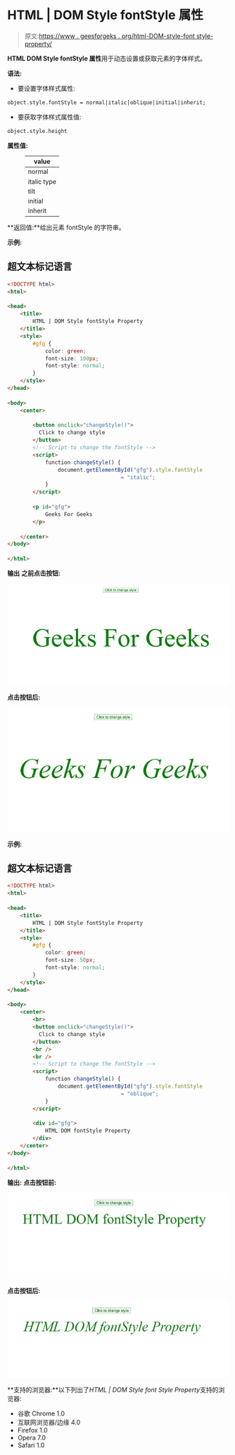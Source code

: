 # HTML | DOM Style fontStyle 属性

> 原文:[https://www . geesforgeks . org/html-DOM-style-font style-property/](https://www.geeksforgeeks.org/html-dom-style-fontstyle-property/)

**HTML DOM Style fontStyle 属性**用于动态设置或获取元素的字体样式。

**语法:**

*   要设置字体样式属性:

```html
object.style.fontStyle = normal|italic|oblique|initial|inherit;
```

*   要获取字体样式属性值:

```html
object.style.height
```

**属性值:**

<figure class="table">

| value |
| --- |
| normal |
| italic type |
| tilt |
| initial |
| inherit |

</figure>

**返回值:**给出元素 fontStyle 的字符串。

**示例:**

## 超文本标记语言

```html
<!DOCTYPE html>
<html>

<head>
    <title>
        HTML | DOM Style fontStyle Property
    </title>
    <style>
        #gfg {
            color: green;
            font-size: 100px;
            font-style: normal;
        }
    </style>
</head>

<body>
    <center>

        <button onclick="changeStyle()">
          Click to change style
        </button>
        <!-- Script to change the fontStyle -->
        <script>
            function changeStyle() {
                document.getElementById("gfg").style.fontStyle
                                    = "italic";
            }
        </script>

        <p id="gfg">
            Geeks For Geeks
        </p>

    </center>
</body>

</html>
```

**输出**
**之前点击按钮:**

![HTML DOM fontstyle before gfg](img/eca3a4f3feb53a28ad834a191541ad3c.png)

**点击按钮后:**

![HTML DOM fontstyle after gfg](img/c030b84c716e00bcf38420b3732cb088.png)

**示例:**

## 超文本标记语言

```html
<!DOCTYPE html>
<html>

<head>
    <title>
        HTML | DOM Style fontStyle Property
    </title>
    <style>
        #gfg {
            color: green;
            font-size: 50px;
            font-style: normal;
        }
    </style>
</head>

<body>
    <center>
        <br>
        <button onclick="changeStyle()">
          Click to change style
        </button>
        <br />
        <br />
        <!-- Script to change the fontStyle -->
        <script>
            function changeStyle() {
                document.getElementById("gfg").style.fontStyle
                                    = "oblique";
            }
        </script>

        <div id="gfg">
            HTML DOM fontStyle Property
        </div>
    </center>
</body>

</html>
```

**输出:**
**点击按钮前:**

![DOM fontstyle before gfg](img/6e47f62bbc9fb7ffd083048897730f11.png)

**点击按钮后:**

![DOM fontstyle after gfg](img/93da71a4c53c55472bfb10f76121bdcf.png)

**支持的浏览器:**以下列出了*HTML | DOM Style font Style Property*支持的浏览器:

*   谷歌 Chrome 1.0
*   互联网浏览器/边缘 4.0
*   Firefox 1.0
*   Opera 7.0
*   Safari 1.0